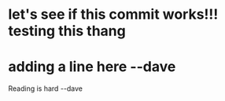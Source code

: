 let's see if this commit works!!!  testing this thang
=========
adding a line here --dave
=========
Reading is hard --dave
